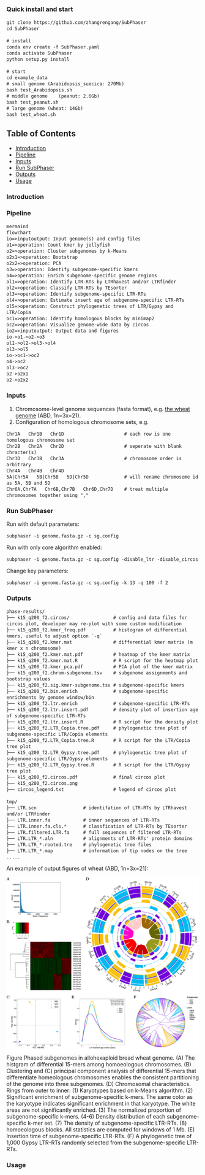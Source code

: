 
### Quick install and start ###
```
git clone https://github.com/zhangrengang/SubPhaser
cd SubPhaser

# install
conda env create -f SubPhaser.yaml
conda activate SubPhaser
python setup.py install

# start
cd example_data
# small genome (Arabidopsis_suecica: 270Mb)
bash test_Arabidopsis.sh
# middle genome    (peanut: 2.6Gb)
bash test_peanut.sh
# large genome (wheat: 14Gb)
bash test_wheat.sh
```
## Table of Contents

   * [Introduction](#introduction)
   * [Pipeline](#Pipeline)
   * [Inputs](#Inputs)
   * [Run SubPhaser](#Run-SubPhaser)
   * [Outputs](#Outputs)
   * [Usage](#Usage)
### Introduction ###

### Pipeline ###
```
mermaind
flowchart
io=>inputoutput: Input genome(s) and config files
o1=>operation: Count kmer by jellyfish
o2=>operation: Cluster subgenomes by k-Means
o2x1=>operation: Bootstrap
o2x2=>operation: PCA
o3=>operation: Identify subgenome-specific kmers
o4=>operation: Enrich subgenome-specific genome regions
ol1=>operation: Identify LTR-RTs by LTRhavest and/or LTRfinder
ol2=>operation: Classify LTR-RTs by TEsorter
ol3=>operation: Identify subgenome-specific LTR-RTs
ol4=>operation: Estimate insert age of subgenome-specific LTR-RTs
ol5=>operation: Construct phylogenetic trees of LTR/Gypsy and LTR/Copia
oc1=>operation: Identify homologous blocks by minimap2
oc2=>operation: Visualize genome-wide data by circos
io2=>inputoutput: Output data and figures
io->o1->o2->o3
ol1->ol2->ol3->ol4
ol3->ol5
io->oc1->oc2
o4->oc2
ol3->oc2
o2->o2x1
o2->o2x2
```
### Inputs ###
1. Chromosome-level genome sequences (fasta format), e.g. [the wheat genome](https://wheat-urgi.versailles.inra.fr/Seq-Repository/Assemblies) (ABD, 1n=3x=21).
2. Configuration of homologous chromosome sets, e.g. 
```
Chr1A   Chr1B   Chr1D                      # each row is one homologous chromosome set
Chr2B   Chr2A   Chr2D                      # seperate with blank chracter(s)
Chr3D   Chr3B   Chr3A                      # chromosome order is arbitrary
Chr4A   Chr4B   Chr4D
5A|Chr5A   5B|Chr5B   5D|Chr5D             # will rename chromosome id as 5A, 5B and 5D
Chr6A,Chr7A   Chr6B,Chr7B   Chr6D,Chr7D    # treat multiple chromosomes together using ","
```
### Run SubPhaser ###
Run with default parameters:
```
subphaser -i genome.fasta.gz -c sg.config
```
Run with only core algorithm enabled:
```
subphaser -i genome.fasta.gz -c sg.config -disable_ltr -disable_circos
```
Change key parameters:
```
subphaser -i genome.fasta.gz -c sg.config -k 13 -q 100 -f 2
```
### Outputs ###
```
phase-results/
├── k15_q200_f2.circos/                # config and data files for circos plot, developer may re-plot with some custom modification
├── k15_q200_f2.kmer_freq.pdf          # histogram of differential kmers, useful to adjust option `-q`
├── k15_q200_f2.kmer.mat               # differential kmer matrix (m kmer x n chromosome)
├── k15_q200_f2.kmer.mat.pdf           # heatmap of the kmer matrix
├── k15_q200_f2.kmer.mat.R             # R script for the heatmap plot
├── k15_q200_f2.kmer_pca.pdf           # PCA plot of the kmer matrix
├── k15_q200_f2.chrom-subgenome.tsv    # subgenome assignments and bootstrap values
├── k15_q200_f2.sig.kmer-subgenome.tsv # subgenome-specific kmers
├── k15_q200_f2.bin.enrich             # subgenome-specific enrichments by genome window/bin
├── k15_q200_f2.ltr.enrich             # subgenome-specific LTR-RTs
├── k15_q200_f2.ltr.insert.pdf         # density plot of insertion age of subgenome-specific LTR-RTs
├── k15_q200_f2.ltr.insert.R           # R script for the density plot
├── k15_q200_f2.LTR_Copia.tree.pdf     # phylogenetic tree plot of subgenome-specific LTR/Copia elements
├── k15_q200_f2.LTR_Copia.tree.R       # R script for the LTR/Copia tree plot
├── k15_q200_f2.LTR_Gypsy.tree.pdf     # phylogenetic tree plot of subgenome-specific LTR/Gypsy elements
├── k15_q200_f2.LTR_Gypsy.tree.R       # R script for the LTR/Gypsy tree plot
├── k15_q200_f2.circos.pdf             # final circos plot
├── k15_q200_f2.circos.png
├── circos_legend.txt                  # legend of circos plot

tmp/
├── LTR.scn                 # identifation of LTR-RTs by LTRhavest and/or LTRfinder
├── LTR.inner.fa            # inner sequences of LTR-RTs
├── LTR.inner.fa.cls.*      # classfication of LTR-RTs by TEsorter
├── LTR.filtered.LTR.fa     # full sequences of filtered LTR-RTs
├── LTR.LTR_*.aln           # alignments of LTR-RTs' protein domains
├── LTR.LTR_*.rooted.tre    # phylogenetic tree files
├── LTR.LTR_*.map           # information of tip nodes on the tree
.....
```
An example of output figures of wheat (ABD, 1n=3x=21):

![wheat](example_data/wheat_figures.png)
Figure Phased subgenomes in allohexaploid bread wheat genome. (A) The histgram of differential 15-mers among homoeologous chromosomes. (B) Clustering and (C) principal component analysis of differential 15-mers that differentiate homeologous chromosomes enables the consistent partitioning of the genome into three subgenomes. (D) Chromosomal characteristics. Rings from outer to inner: (1) Karyotypes based on k-Means algorithm. (2) Significant enrichment of subgenome-specific k-mers. The same color as the karyotype indicates significant enrichment in that karyotype. The white areas are not significantly enriched. (3) The normalized proportion of subgenome-specific k-mers. (4-6) Density distribution of each subgenome-specific k-mer set. (7) The density of subgenome-specific LTR-RTs. (8) homoeologous blocks. All statistics are computed for windows of 1 Mb. (E) Insertion time of subgenome-specific LTR-RTs. (F) A phylogenetic tree of 1,000 Gypsy LTR-RTs randomly selected from the subgenome-specific LTR-RTs.
### Usage ###
```

```
